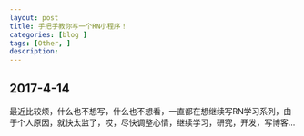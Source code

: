 ```yaml
---
layout: post
title: 手把手教你写一个RN小程序！
categories: [blog ]
tags: [Other, ]
description: 
---
```



## 2017-4-14  
最近比较烦，什么也不想写，什么也不想看，一直都在想继续写RN学习系列，由于个人原因，就快太监了，哎，尽快调整心情，继续学习，研究，开发，写博客...

